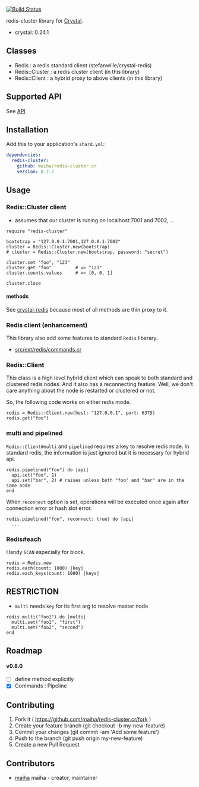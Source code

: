 [![Build Status](https://travis-ci.org/maiha/redis-cluster.cr.svg?branch=master)](https://travis-ci.org/maiha/redis-cluster.cr)

redis-cluster library for [Crystal](http://crystal-lang.org/).

- crystal: 0.24.1

## Classes

- Redis : a redis standard client (stefanwille/crystal-redis)
- Redis::Cluster : a redis cluster client (in this library)
- Redis::Client : a hybrid proxy to above clients (in this library)

## Supported API

See [API](https://github.com/maiha/redis-cluster.cr/blob/master/API.md)

## Installation

Add this to your application's `shard.yml`:

```yaml
dependencies:
  redis-cluster:
    github: maiha/redis-cluster.cr
    version: 0.7.7
```

## Usage

### Redis::Cluster client

- assumes that our cluster is runing on localhost:7001 and 7002, ...

```crystal
require "redis-cluster"

bootstrap = "127.0.0.1:7001,127.0.0.1:7002"
cluster = Redis::Cluster.new(bootstrap)
# cluster = Redis::Cluster.new(bootstrap, password: "secret")

cluster.set "foo", "123"
cluster.get "foo"         # => "123"
cluster.counts.values     # => [0, 0, 1]

cluster.close
```

#### methods

See [crystal-redis](https://github.com/stefanwille/crystal-redis) because most of all methods are thin proxy to it.

### Redis client (enhancement)

This library also add some features to standard `Redis` libarary.
- [src/ext/redis/commands.cr](src/ext/redis/commands.cr)

### Redis::Client

This class is a high level hybrid client which can speak to both
standard and clustered redis nodes. And it also has a reconnecting feature.
Well, we don't care anything about the node is restarted or clustered or not. 

So, the following code works on either redis mode.

```crystal
redis = Redis::Client.new(host: "127.0.0.1", port: 6379)
redis.get("foo")
```

### multi and pipelined

`Redis::Client#multi` and `pipelined` requires a key to resolve redis node.
In standard redis, the information is just ignored but it is necessary for hybrid api.

```crystal
redis.pipelined("foo") do |api|
  api.set("foo", 1)
  api.set("bar", 2) # raises unless both "foo" and "bar" are in the same node
end
```

When `reconnect` option is set, operations will be executed once again after connection error or hash slot error.

```crystal
redis.pipelined("foo", reconnect: true) do |api|
  ...
```

### Redis#each

Handy `SCAN` especially for block.

```crystal
redis = Redis.new
redis.each(count: 1000) |key|
redis.each_keys(count: 1000) |keys|
```

## RESTRICTION

- `multi` needs `key` for its first arg to resolve master node

```crystal
redis.multi("foo1") do |multi|
  multi.set("foo1", "first")
  multi.set("foo2", "second")
end
```

## Roadmap

#### v0.8.0

- [ ] define method explicitly
- [x] Commands : Pipeline

## Contributing

1. Fork it ( https://github.com/maiha/redis-cluster.cr/fork )
2. Create your feature branch (git checkout -b my-new-feature)
3. Commit your changes (git commit -am 'Add some feature')
4. Push to the branch (git push origin my-new-feature)
5. Create a new Pull Request


## Contributors

- [maiha](https://github.com/maiha) maiha - creator, maintainer
